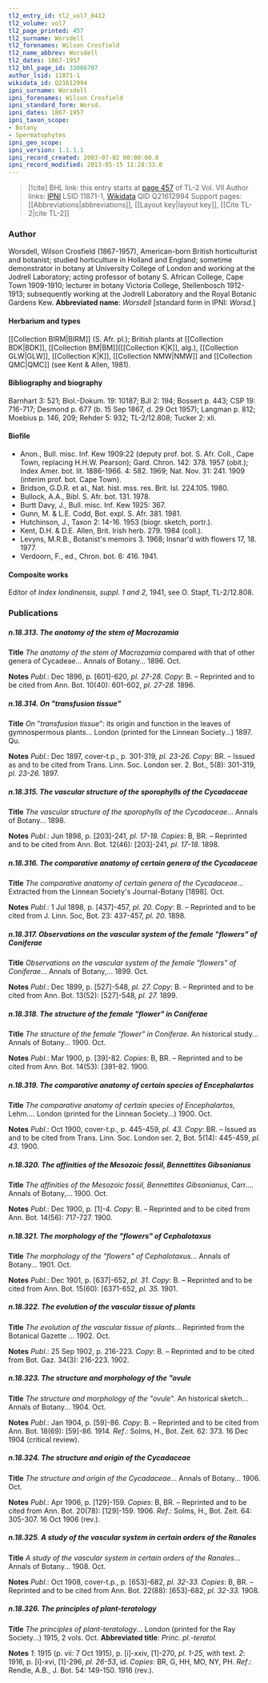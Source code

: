 ```yaml
---
tl2_entry_id: tl2_vol7_0412
tl2_volume: vol7
tl2_page_printed: 457
tl2_surname: Worsdell
tl2_forenames: Wilson Crosfield
tl2_name_abbrev: Worsdell
tl2_dates: 1867-1957
tl2_bhl_page_id: 33066797
author_lsid: 11871-1
wikidata_id: Q21612994
ipni_surname: Worsdell
ipni_forenames: Wilson Crosfield
ipni_standard_form: Worsd.
ipni_dates: 1867-1957
ipni_taxon_scope: 
- Botany
- Spermatophytes
ipni_geo_scope: 
ipni_version: 1.1.1.1
ipni_record_created: 2003-07-02 00:00:00.0
ipni_record_modified: 2013-05-15 11:28:33.0
---
```


> [!cite] BHL link: this entry starts at [page 457](https://www.biodiversitylibrary.org/page/33066797) of TL-2 Vol. VII
> Author links: [IPNI](https://www.ipni.org/a/11871-1) LSID 11871-1, [Wikidata](https://www.wikidata.org/wiki/Q21612994) QID Q21612994
> Support pages: [[Abbreviations|abbreviations]], [[Layout key|layout key]], [[Cite TL-2|cite TL-2]]

### Author

Worsdell, Wilson Crosfield (1867-1957), American-born British horticulturist and botanist; studied horticulture in Holland and England; sometime demonstrator in botany at University College of London and working at the Jodrell Laboratory; acting professor of botany S. African College, Cape Town 1909-1910; lecturer in botany Victoria College, Stellenbosch 1912-1913; subsequently working at the Jodrell Laboratory and the Royal Botanic Gardens Kew. 
**Abbreviated name**: *Worsdell* \[standard form in IPNI: *Worsd.*\]

#### Herbarium and types

[[Collection BIRM|BIRM]] (S. Afr. pl.); British plants at [[Collection BDK|BDK]], [[Collection BM|BM]]([[Collection K|K]], alg.), [[Collection GLW|GLW]], [[Collection K|K]], [[Collection NMW|NMW]] and [[Collection QMC|QMC]] (see Kent & Allen, 1981).

#### Bibliography and biography

Barnhart 3: 521; Biol.-Dokum. 19: 10187; BJI 2: 194; Bossert p. 443; CSP 19: 716-717; Desmond p. 677 (b. 15 Sep 1867, d. 29 Oct 1957); Langman p. 812; Moebius p. 146, 209; Rehder 5: 932; TL-2/12.808; Tucker 2: xli.

#### Biofile

- Anon., Bull. misc. Inf. Kew 1909:22 (deputy prof. bot. S. Afr. Coll., Cape Town, replacing H.H.W. Pearson); Gard. Chron. 142: 378. 1957 (obit.); Index Amer. bot. lit. 1886-1966. 4: 582. 1969; Nat. Nov. 31: 241. 1909 (interim prof. bot. Cape Town).
- Bridson, G.D.R. et al., Nat. hist. mss. res. Brit. Isl. 224.105. 1980.
- Bullock, A.A., Bibl. S. Afr. bot. 131. 1978.
- Burtt Davy, J., Bull. misc. Inf. Kew 1925: 367.
- Gunn, M. & L.E. Codd, Bot. expl. S. Afr. 381. 1981.
- Hutchinson, J., Taxon 2: 14-16. 1953 (biogr. sketch, portr.).
- Kent, D.H. & D.E. Allen, Brit. Irish herb. 279. 1984 (coll.).
- Levyns, M.R.B., Botanist's memoirs 3. 1968; Insnar'd with flowers 17, 18. 1977.
- Verdoorn, F., ed., Chron. bot. 6: 416. 1941.

#### Composite works

Editor of *Index londinensis, suppl. 1 and 2*, 1941, see O. Stapf, TL-2/12.808.

### Publications

##### n.18.313. The anatomy of the stem of Macrozamia

**Title**
*The anatomy of the stem of Macrozamia* compared with that of other genera of Cycadeae... Annals of Botany... 1896. Oct.

**Notes**
*Publ*.: Dec 1896, p. \[601\]-620, *pl. 27-28. Copy*: B. – Reprinted and to be cited from Ann. Bot. 10(40): 601-602, *pl. 27-28.* 1896.

##### n.18.314. On "transfusion tissue"

**Title**
*On* "*transfusion tissue*": its origin and function in the leaves of gymnospermous plants... London (printed for the Linnean Society...) 1897. Qu.

**Notes**
*Publ*.: Dec 1897, cover-t.p., p. 301-319, *pl. 23-26. Copy*: BR. – Issued as and to be cited from Trans. Linn. Soc. London ser. 2. Bot., 5(8): 301-319, *pl. 23-26.* 1897.

##### n.18.315. The vascular structure of the sporophylls of the Cycadaceae

**Title**
*The vascular structure of the sporophylls of the Cycadaceae*... Annals of Botany... 1898.

**Notes**
*Publ*.: Jun 1898, p. \[203\]-241, *pl. 17-18. Copies*: B, BR. – Reprinted and to be cited from Ann. Bot. 12(46): \[203\]-241, *pl. 17-18.* 1898.

##### n.18.316. The comparative anatomy of certain genera of the Cycadaceae

**Title**
*The comparative anatomy of certain genera of the Cycadaceae*... Extracted from the Linnean Society's Journal-Botany \[1898\]. Oct.

**Notes**
*Publ*.: 1 Jul 1898, p. \[437\]-457, *pl. 20. Copy*: B. – Reprinted and to be cited from J. Linn. Soc, Bot. 23: 437-457, *pl. 20.* 1898.

##### n.18.317. Observations on the vascular system of the female "flowers" of Coniferae

**Title**
*Observations on the vascular system of the female "flowers" of Coniferae*... Annals of Botany,... 1899. Oct.

**Notes**
*Publ*.: Dec 1899, p. \[527\]-548, *pl. 27. Copy*: B. – Reprinted and to be cited from Ann. Bot. 13(52): \[527\]-548, *pl. 27.* 1899.

##### n.18.318. The structure of the female "flower" in Coniferae

**Title**
*The structure of the female "flower" in Coniferae*. An historical study... Annals of Botany... 1900. Oct.

**Notes**
*Publ*.: Mar 1900, p. \[39\]-82. *Copies*: B, BR. – Reprinted and to be cited from Ann. Bot. 14(53): \[391-82. 1900.

##### n.18.319. The comparative anatomy of certain species of Encephalartos

**Title**
*The comparative anatomy of certain species of Encephalartos*, Lehm.... London (printed for the Linnean Society...) 1900. Oct.

**Notes**
*Publ*.: Oct 1900, cover-t.p., p. 445-459, *pl. 43. Copy*: BR. – Issued as and to be cited from Trans. Linn. Soc. London ser. 2, Bot. 5(14): 445-459, *pl. 43.* 1900.

##### n.18.320. The affinities of the Mesozoic fossil, Bennettites Gibsonianus

**Title**
*The affinities of the Mesozoic fossil, Bennettites Gibsonianus*, Carr.... Annals of Botany,... 1900. Oct.

**Notes**
*Publ*.: Dec 1900, p. \[1\]-4. *Copy*: B. – Reprinted and to be cited from Ann. Bot. 14(56): 717-727. 1900.

##### n.18.321. The morphology of the "flowers" of Cephalotaxus

**Title**
*The morphology of the "flowers" of Cephalotaxus*... Annals of Botany... 1901. Oct.

**Notes**
*Publ*.: Dec 1901, p. \[637\]-652, *pl. 31. Copy*: B. – Reprinted and to be cited from Ann. Bot. 15(60): \[6371-652, *pl. 35.* 1901.

##### n.18.322. The evolution of the vascular tissue of plants

**Title**
*The evolution of the vascular tissue of plants*... Reprinted from the Botanical Gazette ... 1902. Oct.

**Notes**
*Publ*.: 25 Sep 1902, p. 216-223. *Copy*: B. – Reprinted and to be cited from Bot. Gaz. 34(3): 216-223. 1902.

##### n.18.323. The structure and morphology of the "ovule

**Title**
*The structure and morphology of the "ovule*". An historical sketch... Annals of Botany... 1904. Oct.

**Notes**
*Publ*.: Jan 1904, p. \[59\]-86. *Copy*: B. – Reprinted and to be cited from Ann. Bot. 18(69): \[59\]-86. 1914.
*Ref*.: Solms, H., Bot. Zeit. 62: 373. 16 Dec 1904 (critical review).

##### n.18.324. The structure and origin of the Cycadaceae

**Title**
*The structure and origin of the Cycadaceae*... Annals of Botany... 1906. Oct.

**Notes**
*Publ*.: Apr 1906, p. \[129\]-159. *Copies*: B, BR. – Reprinted and to be cited from Ann. Bot. 20(78): \[129\]-159. 1906.
*Ref*.: Solms, H., Bot. Zeit. 64: 305-307. 16 Oct 1906 (rev.).

##### n.18.325. A study of the vascular system in certain orders of the Ranales

**Title**
*A study of the vascular system in certain orders of the Ranales*... Annals of Botany... 1908. Oct.

**Notes**
*Publ*.: Oct 1908, cover-t.p., p. \[653\]-682, *pl. 32-33. Copies*: B, BR. – Reprinted and to be cited from Ann. Bot. 22(88): \[653\]-682, *pl. 32-33.* 1908.

##### n.18.326. The principles of plant-teratology

**Title**
*The principles of plant-teratology*... London (printed for the Ray Society...) 1915, 2 vols. Oct.
**Abbreviated title**: *Princ. pl.-teratol.*

**Notes**
*1*: 1915 (p. vii: 7 Oct 1915), p. \[i\]-xxiv, \[1\]-270, *pl. 1-25*, with text.
*2*: 1916, p. \[i\]-xvi, \[1\]-296, *pl. 26-53*, id.
*Copies*: BR, G, HH, MO, NY, PH.
*Ref*.: Rendle, A.B., J. Bot. 54: 149-150. 1916 (rev.).

